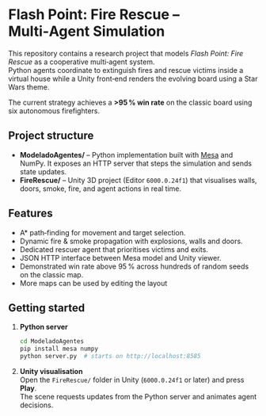 # Flash Point: Fire Rescue – Multi‑Agent Simulation

This repository contains a research project that models *Flash Point: Fire Rescue* as a cooperative multi‑agent system.  
Python agents coordinate to extinguish fires and rescue victims inside a virtual house while a Unity front‑end renders the evolving board using a Star Wars theme.

The current strategy achieves a **>95 % win rate** on the classic board using six autonomous firefighters.

## Project structure

- **ModeladoAgentes/** – Python implementation built with [Mesa](https://mesa.readthedocs.io/) and NumPy. It exposes an HTTP server that steps the simulation and sends state updates.
- **FireRescue/** – Unity 3D project (Editor `6000.0.24f1`) that visualises walls, doors, smoke, fire, and agent actions in real time.

## Features

- A* path‑finding for movement and target selection.
- Dynamic fire & smoke propagation with explosions, walls and doors.
- Dedicated rescuer agent that prioritises victims and exits.
- JSON HTTP interface between Mesa model and Unity viewer.
- Demonstrated win rate above 95 % across hundreds of random seeds on the classic map.
- More maps can be used by editing the layout

## Getting started

1. **Python server**  
   ```bash
   cd ModeladoAgentes
   pip install mesa numpy
   python server.py  # starts on http://localhost:8585
   ```
2. **Unity visualisation**  
   Open the `FireRescue/` folder in Unity (`6000.0.24f1` or later) and press **Play**.  
   The scene requests updates from the Python server and animates agent decisions.
